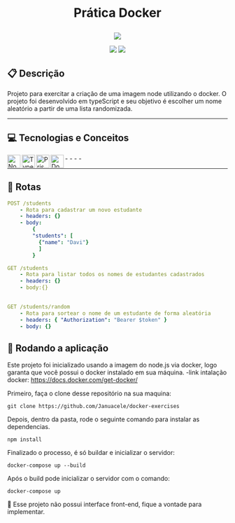 # <p align = "center"> Prática Docker </p>

<p align="center">
   <img src="https://upload.wikimedia.org/wikipedia/commons/7/79/Docker_%28container_engine%29_logo.png"/>
</p>

<p align = "center">
   <img src="https://img.shields.io/badge/author-Januacele Vieira-4dae71?style=flat-square" />
   <img src="https://img.shields.io/badge/author-Docker-4dae71?style=flat-square" />
</p>

##  :clipboard: Descrição
  Projeto para exercitar a criação de uma imagem node utilizando o docker. O projeto foi desenvolvido em typeScript e seu objetivo é escolher um nome
  aleatório a partir de uma lista randomizada. 
***
## :computer:	 Tecnologias e Conceitos

-<img align="left" alt="Node.js" width="30px" src="https://cdn.iconscout.com/icon/free/png-256/node-js-3628954-3030179.png" />
-<img align="left" alt="TypeScript" width="30px" src="https://cdn.icon-icons.com/icons2/2107/PNG/512/file_type_typescript_icon_130108.png" />
-<img align="left" alt="Prisma" width="30px" src="https://d2eip9sf3oo6c2.cloudfront.net/tags/images/000/001/287/square_480/prismaHD.png" />
-<img align="left" alt="Docker" width="30px" src="https://www.docker.com/wp-content/uploads/2022/05/Docker_Temporary_Image_Google_Blue_1080x1080_v1.png" />

***
## :rocket: Rotas

```yml
POST /students
    - Rota para cadastrar um novo estudante
    - headers: {}
    - body:
        {
        "students": [
          {"name": "Davi"}
          ]
        }

```

```yml
GET /students
    - Rota para listar todos os nomes de estudantes cadastrados
    - headers: {}
    - body:{}
       
```

```yml
GET /students/random 
    - Rota para sortear o nome de um estudante de forma aleatória
    - headers: { "Authorization": "Bearer $token" }
    - body: {}
``` 

## 🏁 Rodando a aplicação

Este projeto foi inicializado usando a imagem do node.js via docker, logo garanta que você possui o docker instalado em sua máquina.
-link intalação docker: https://docs.docker.com/get-docker/

Primeiro, faça o clone desse repositório na sua maquina:

```
git clone https://github.com/Januacele/docker-exercises
```

Depois, dentro da pasta, rode o seguinte comando para instalar as dependencias.

```
npm install
```

Finalizado o processo, é só buildar e inicializar o servidor:

```
docker-compose up --build
```
Após o build pode inicializar o servidor com o comando:

```
docker-compose up
```
:stop_sign: Esse projeto não possui interface front-end, fique a vontade para implementar. 
